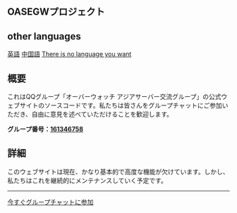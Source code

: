 ## OASEGWプロジェクト

## other languages

[英語](https://github.com/HaoMiaoMa/OASEGW/blob/main/English.md)
[中国語](https://github.com/HaoMiaoMa/OASEGW/blob/main/README.md)
[There is no language you want](https://github.com/HaoMiaoMa/OASEGW/blob/main/o.md)

## 概要

これはQQグループ「オーバーウォッチ アジアサーバー交流グループ」の公式ウェブサイトのソースコードです。私たちは皆さんをグループチャットにご参加いただき、自由に意見を述べていただけることを歓迎します。

**グループ番号：[161346758](https://jq.qq.com/?_wv=1027&k=5ULU3B0)**

## 詳細

このウェブサイトは現在、かなり基本的で高度な機能が欠けています。しかし、私たちはこれを継続的にメンテナンスしていく予定です。

---

[今すぐグループチャットに参加](https://jq.qq.com/?_wv=1027&k=5ULU3B0)
